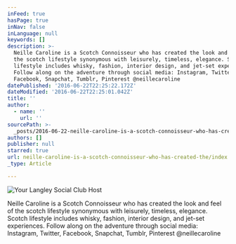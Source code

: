 ```yaml
---
inFeed: true
hasPage: true
inNav: false
inLanguage: null
keywords: []
description: >-
  Neille Caroline is a Scotch Connoisseur who has created the look and feel of
  the scotch lifestyle synonymous with leisurely, timeless, elegance. Scotch
  lifestyle includes whisky, fashion, interior design, and jet-set experiences.
  Follow along on the adventure through social media: Instagram, Twitter,
  Facebook, Snapchat, Tumblr, Pinterest @neillecaroline
datePublished: '2016-06-22T22:25:22.172Z'
dateModified: '2016-06-22T22:25:01.042Z'
title: ''
author:
  - name: ''
    url: ''
sourcePath: >-
  _posts/2016-06-22-neille-caroline-is-a-scotch-connoisseur-who-has-created-the.md
authors: []
publisher: null
starred: true
url: neille-caroline-is-a-scotch-connoisseur-who-has-created-the/index.html
_type: Article

---
```

![Your Langley Social Club Host](https://the-grid-user-content.s3-us-west-2.amazonaws.com/6a80526f-0875-4a7f-acba-a7556d1cc9de.jpg)

Neille Caroline is a Scotch Connoisseur who has created the look and feel of the scotch lifestyle synonymous with leisurely, timeless, elegance. Scotch lifestyle includes whisky, fashion, interior design, and jet-set experiences. Follow along on the adventure through social media: Instagram, Twitter, Facebook, Snapchat, Tumblr, Pinterest @neillecaroline